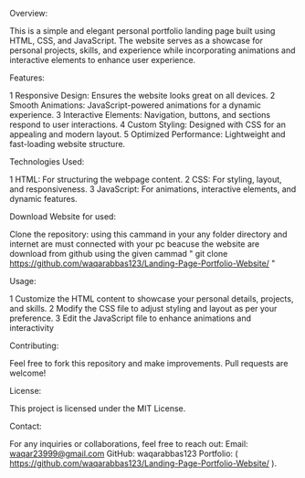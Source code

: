 Overview:

This is a simple and elegant personal portfolio landing page built using HTML, CSS, and JavaScript. The website serves as a showcase for personal projects, skills, and experience while incorporating animations and interactive elements to enhance user experience.

Features:

  1 Responsive Design: Ensures the website looks great on all devices.
  2 Smooth Animations: JavaScript-powered animations for a dynamic experience.
  3 Interactive Elements: Navigation, buttons, and sections respond to user interactions.
  4 Custom Styling: Designed with CSS for an appealing and modern layout.
  5 Optimized Performance: Lightweight and fast-loading website structure.

Technologies Used:

  1 HTML: For structuring the webpage content.
  2 CSS: For styling, layout, and responsiveness.
  3 JavaScript: For animations, interactive elements, and dynamic features.

Download Website for used:

Clone the repository: using this cammand in your any folder directory and internet are must connected with your pc beacuse the website are download from github using the given cammad 
                                                                                                                                                                                             " git clone https://github.com/waqarabbas123/Landing-Page-Portfolio-Website/ "

Usage:

   1 Customize the HTML content to showcase your personal details, projects, and skills.
   2 Modify the CSS file to adjust styling and layout as per your preference.
   3 Edit the JavaScript file to enhance animations and interactivity
   
Contributing:

Feel free to fork this repository and make improvements. Pull requests are welcome!

License:

This project is licensed under the MIT License.

Contact:

For any inquiries or collaborations, feel free to reach out:
Email: waqar23999@gmail.com
GitHub: waqarabbas123
Portfolio: ( https://github.com/waqarabbas123/Landing-Page-Portfolio-Website/ ).
